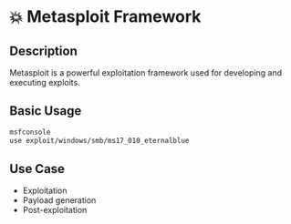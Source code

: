 # 💥 Metasploit Framework

## Description
Metasploit is a powerful exploitation framework used for developing and executing exploits.

## Basic Usage
```bash
msfconsole
use exploit/windows/smb/ms17_010_eternalblue
```

## Use Case
- Exploitation
- Payload generation
- Post-exploitation
